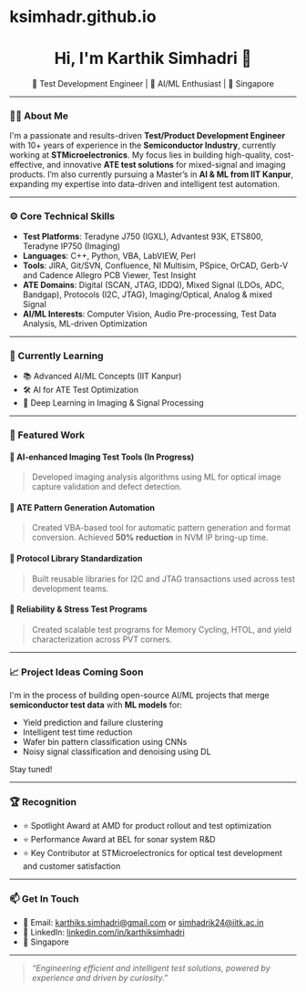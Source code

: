 # ksimhadr.github.io

<h1 align="center">Hi, I'm Karthik Simhadri 👋</h1>
<p align="center">
  🧪 Test Development Engineer | 🤖 AI/ML Enthusiast | 📍 Singapore
</p>

---

### 👨‍💼 About Me

I'm a passionate and results-driven **Test/Product Development Engineer** with 10+ years of experience in the **Semiconductor Industry**, currently working at **STMicroelectronics**. My focus lies in building high-quality, cost-effective, and innovative **ATE test solutions** for mixed-signal and imaging products. I’m also currently pursuing a Master’s in **AI & ML from IIT Kanpur**, expanding my expertise into data-driven and intelligent test automation.

---

### ⚙️ Core Technical Skills

- **Test Platforms**: Teradyne J750 (IGXL), Advantest 93K, ETS800, Teradyne IP750 (Imaging)  
- **Languages**: C++, Python, VBA, LabVIEW, Perl  
- **Tools**: JIRA, Git/SVN, Confluence, NI Multisim, PSpice, OrCAD, Gerb-V and Cadence Allegro PCB Viewer, Test Insight  
- **ATE Domains**: Digital (SCAN, JTAG, IDDQ), Mixed Signal (LDOs, ADC, Bandgap), Protocols (I2C, JTAG), Imaging/Optical, Analog & mixed Signal  
- **AI/ML Interests**: Computer Vision, Audio Pre-processing, Test Data Analysis, ML-driven Optimization

---

### 🧠 Currently Learning

- 📚 Advanced AI/ML Concepts (IIT Kanpur)
- 🛠️ AI for ATE Test Optimization
- 🎯 Deep Learning in Imaging & Signal Processing

---

### 🧪 Featured Work

#### 🔹 AI-enhanced Imaging Test Tools (In Progress)
> Developed imaging analysis algorithms using ML for optical image capture validation and defect detection.

#### 🔹 ATE Pattern Generation Automation
> Created VBA-based tool for automatic pattern generation and format conversion. Achieved **50% reduction** in NVM IP bring-up time.

#### 🔹 Protocol Library Standardization
> Built reusable libraries for I2C and JTAG transactions used across test development teams.

#### 🔹 Reliability & Stress Test Programs
> Created scalable test programs for Memory Cycling, HTOL, and yield characterization across PVT corners.

---

### 📈 Project Ideas Coming Soon

I'm in the process of building open-source AI/ML projects that merge **semiconductor test data** with **ML models** for:

- Yield prediction and failure clustering  
- Intelligent test time reduction  
- Wafer bin pattern classification using CNNs  
- Noisy signal classification and denoising using DL

Stay tuned!

---

### 🏆 Recognition

- ⭐ Spotlight Award at AMD for product rollout and test optimization  
- ⭐ Performance Award at BEL for sonar system R&D  
- ⭐ Key Contributor at STMicroelectronics for optical test development and customer satisfaction

---

### 📫 Get In Touch

- 📧 Email: [karthiks.simhadri@gmail.com](mailto:karthiks.simhadri@gmail.com)  or [simhadrik24@iitk.ac.in](mailto:simhadrik24@iitk.ac.in)
- 💼 LinkedIn: [linkedin.com/in/karthiksimhadri](https://linkedin.com/in/karthiksimhadri)  
- 📍 Singapore

---

> _“Engineering efficient and intelligent test solutions, powered by experience and driven by curiosity.”_

